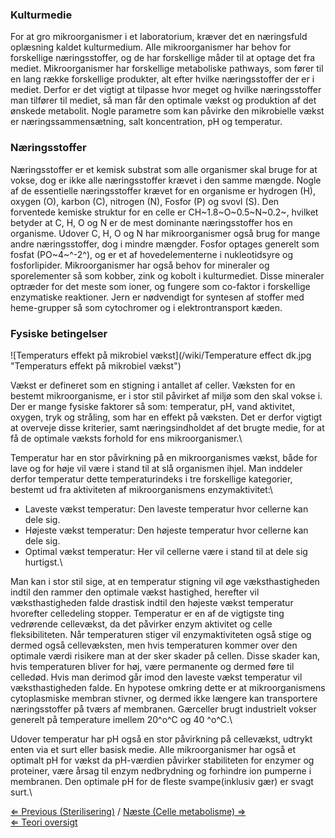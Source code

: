 ### Kulturmedie

For at gro mikroorganismer i et laboratorium, kræver det en næringsfuld
oplæsning kaldet kulturmedium. Alle mikroorganismer har behov for
forskellige næringsstoffer, og de har forskellige måder til at optage
det fra mediet. Mikroorganismer har forskellige metaboliske pathways,
som fører til en lang række forskellige produkter, alt efter hvilke
næringsstoffer der er i mediet. Derfor er det vigtigt at tilpasse hvor
meget og hvilke næringsstoffer man tilfører til mediet, så man får den
optimale vækst og produktion af det ønskede metabolit. Nogle parametre
som kan påvirke den mikrobielle vækst er næringssammensætning, salt
koncentration, pH og temperatur.

### Næringsstoffer

Næringsstoffer er et kemisk substrat som alle organismer skal bruge for
at vokse, dog er ikke alle næringsstoffer krævet i den samme mængde.
Nogle af de essentielle næringsstoffer krævet for en organisme er
hydrogen (H), oxygen (O), karbon (C), nitrogen (N), Fosfor (P) og svovl
(S). Den forventede kemiske struktur for en celle er
CH~1.8~O~0.5~N~0.2~, hvilket betyder at C, H, O og N er de mest
dominante næringsstoffer hos en organisme. Udover C, H, O og N har
mikroorganismer også brug for mange andre næringsstoffer, dog i mindre
mængder. Fosfor optages generelt som fosfat (PO~4~^-2^), og er et af
hovedelementerne i nukleotidsyre og fosforlipider. Mikroorganismer har
også behov for mineraler og sporelementer så som kobber, zink og kobolt
i kulturmediet. Disse mineraler optræder for det meste som ioner, og
fungere som co-faktor i forskellige enzymatiske reaktioner. Jern er
nødvendigt for syntesen af stoffer med heme-grupper så som cytochromer
og i elektrontransport kæden.

### Fysiske betingelser

![Temperaturs effekt på mikrobiel
vækst](/wiki/Temperature effect dk.jpg "Temperaturs effekt på mikrobiel vækst")

Vækst er defineret som en stigning i antallet af celler. Væksten for en
bestemt mikroorganisme, er i stor stil påvirket af miljø som den skal
vokse i. Der er mange fysiske faktorer så som: temperatur, pH, vand
aktivitet, oxygen, tryk og stråling, som har en effekt på væksten. Det
er derfor vigtigt at overveje disse kriterier, samt næringsindholdet af
det brugte medie, for at få de optimale væksts forhold for ens
mikroorganismer.\

Temperatur har en stor påvirkning på en mikroorganismes vækst, både for
lave og for høje vil være i stand til at slå organismen ihjel. Man
inddeler derfor temperatur dette temperaturindeks i tre forskellige
kategorier, bestemt ud fra aktiviteten af mikroorganismens
enzymaktivitet:\

-   Laveste vækst temperatur: Den laveste temperatur hvor cellerne kan
    dele sig.
-   Højeste vækst temperatur: Den højeste temperatur hvor cellerne kan
    dele sig.
-   Optimal vækst temperatur: Her vil cellerne være i stand til at dele
    sig hurtigst.\

Man kan i stor stil sige, at en temperatur stigning vil øge
væksthastigheden indtil den rammer den optimale vækst hastighed,
herefter vil væksthastigheden falde drastisk indtil den højeste vækst
temperatur hvorefter celledeling stopper. Temperatur er en af de
vigtigste ting vedrørende cellevækst, da det påvirker enzym aktivitet og
celle fleksibiliteten. Når temperaturen stiger vil enzymaktiviteten også
stige og dermed også cellevæksten, men hvis temperaturen kommer over den
optimale værdi risikere man at der sker skader på cellen. Disse skader
kan, hvis temperaturen bliver for høj, være permanente og dermed føre
til celledød. Hvis man derimod går imod den laveste vækst temperatur vil
væksthastigheden falde. En hypotese omkring dette er at mikroorganismens
cytoplasmiske membran stivner, og dermed ikke længere kan transportere
næringsstoffer på tværs af membranen. Gærceller brugt industrielt vokser
generelt på temperature imellem 20^o^C og 40 ^o^C.\

Udover temperatur har pH også en stor påvirkning på cellevækst, udtrykt
enten via et surt eller basisk medie. Alle mikroorganismer har også et
optimalt pH for vækst da pH-værdien påvirker stabiliteten for enzymer og
proteiner, være årsag til enzym nedbrydning og forhindre ion pumperne i
membranen. Den optimale pH for de fleste svampe(inklusiv gær) er svagt
surt.\

[⇐ Previous (Sterilisering)](/wiki/Sterilisering "wikilink") / [Næste (Celle
metabolisme) ⇒](/wiki/Celle_metabolisme "wikilink")\
[⇐ Teori oversigt ](/wiki/Fermenteringscase "wikilink")

